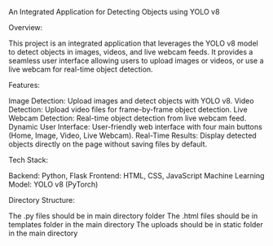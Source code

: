 An Integrated Application for Detecting Objects using YOLO v8


Overview:


This project is an integrated application that leverages the YOLO v8 model to detect objects in images, videos, and live webcam feeds. It provides a seamless user interface allowing users to upload images or videos, or use a live webcam for real-time object detection.

Features:


Image Detection: Upload images and detect objects with YOLO v8.
Video Detection: Upload video files for frame-by-frame object detection.
Live Webcam Detection: Real-time object detection from live webcam feed.
Dynamic User Interface: User-friendly web interface with four main buttons (Home, Image, Video, Live Webcam).
Real-Time Results: Display detected objects directly on the page without saving files by default.



Tech Stack:


Backend: Python, Flask
Frontend: HTML, CSS, JavaScript
Machine Learning Model: YOLO v8 (PyTorch)


Directory Structure:


The .py files should be in main directory folder
The .html files should be in templates folder in the main directory
The  uploads should be in static folder in the main directory


